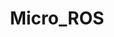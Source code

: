 ---
title: Micro_ROS
description: micro-ROS是一个使用ROS2的机器人控制系统的开源项目，ROS2是第二代ROS（机器人操作系统），用于微控制器上的各种机器人系统。
image: index.jpg

# Badge style
style:
    background: "#2a9d8f"
    color: "#fff"
---